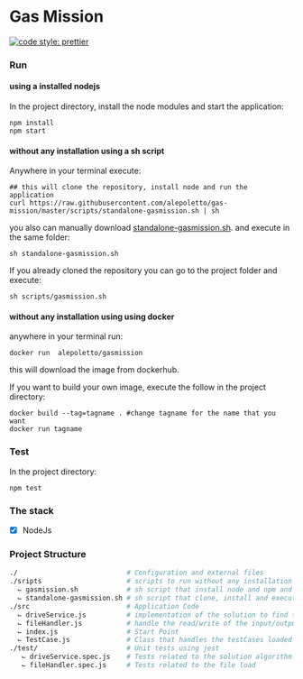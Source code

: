# Gas Mission

[![code style: prettier](https://img.shields.io/badge/code_style-prettier-ff69b4.svg?style=flat-square)](https://github.com/prettier/prettier)

### Run

#### using a installed nodejs

In the project directory, install the node modules and start the application:

```shell
npm install
npm start
```

#### without any installation using a sh script

Anywhere in your terminal execute:

```shell
## this will clone the repository, install node and run the application
curl https://raw.githubusercontent.com/alepoletto/gas-mission/master/scripts/standalone-gasmission.sh | sh
```

you also can manually download [standalone-gasmission.sh](https://raw.githubusercontent.com/alepoletto/gas-mission/master/scripts/standalone-gasmission.sh). and execute in the same folder:

```shell
sh standalone-gasmission.sh
```

If you already cloned the repository you can go to the project folder and execute:

```shell
sh scripts/gasmission.sh
```

#### without any installation using using docker

anywhere in your terminal run:

```shell
docker run  alepoletto/gasmission
```

this will download the image from dockerhub.

If you want to build your own image, execute the follow in the project directory:

```shell
docker build --tag=tagname . #change tagname for the name that you want
docker run tagname
```

### Test

In the project directory:

```shell
npm test
```

### The stack

- [x] NodeJs

### Project Structure

```sh
./                           # Configuration and external files
./sripts                     # scripts to run without any installation
  ⌙ gasmission.sh            # sh script that install node and npm and execute the project
  ⌙ standalone-gasmission.sh # sh script that clone, install and execute the project
./src                        # Application Code
  ⌙ driveService.js          # implementation of the solution to find the best path
  ⌙ fileHandler.js           # handle the read/write of the input/output files
  ⌙ index.js                 # Start Point
  ⌙ TestCase.js              # Class that handles the testCases loaded from the file
./test/                      # Unit tests using jest
   ⌙ driveService.spec.js    # Tests related to the solution algorithm
   ⌙ fileHandler.spec.js     # Tests related to the file load
```
